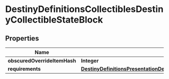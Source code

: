 
# DestinyDefinitionsCollectiblesDestinyCollectibleStateBlock

## Properties
Name | Type | Description | Notes
------------ | ------------- | ------------- | -------------
**obscuredOverrideItemHash** | **Integer** |  |  [optional]
**requirements** | [**DestinyDefinitionsPresentationDestinyPresentationNodeRequirementsBlock**](DestinyDefinitionsPresentationDestinyPresentationNodeRequirementsBlock.md) |  |  [optional]



